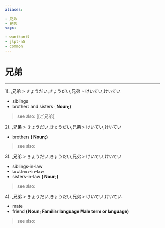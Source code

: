 ```yaml
---
aliases:
    
- 兄弟
- 兄弟
tags:
    
- wanikani5
- jlpt-n5
- common
---
```


# 兄弟
---
1).
,兄弟 > きょうだい,きょうだい,兄弟 > けいてい,けいてい

- siblings
- brothers and sisters
**( Noun;)**
> see also:  [[ご兄弟]]
            
2).
,兄弟 > きょうだい,きょうだい,兄弟 > けいてい,けいてい

- brothers
**( Noun;)**
> see also: 
            
3).
,兄弟 > きょうだい,きょうだい,兄弟 > けいてい,けいてい

- siblings-in-law
- brothers-in-law
- sisters-in-law
**( Noun;)**
> see also: 
            
4).
,兄弟 > きょうだい,きょうだい,兄弟 > けいてい,けいてい

- mate
- friend
**( Noun; Familiar language Male term or language)**
> see also: 
            